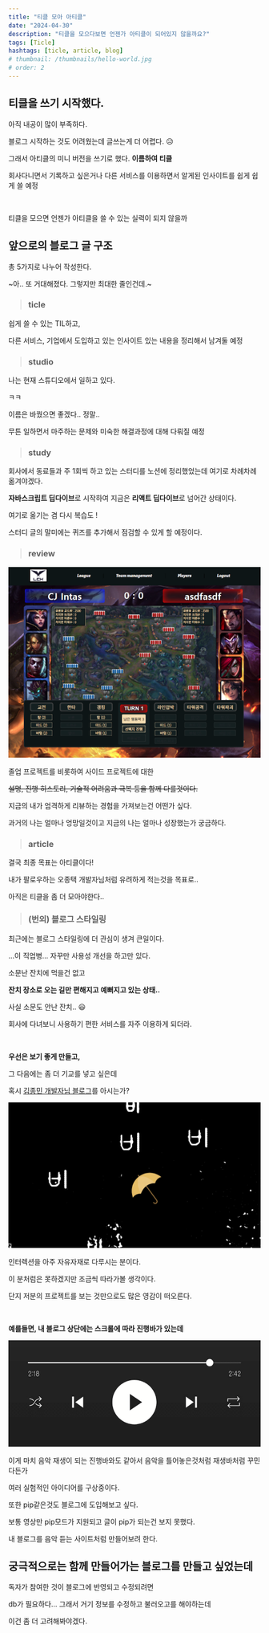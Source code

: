 ```yaml
---
title: "티클 모아 아티클"
date: "2024-04-30"
description: "티클을 모으다보면 언젠가 아티클이 되어있지 않을까요?"
tags: [Ticle]
hashtags: [ticle, article, blog]
# thumbnail: /thumbnails/hello-world.jpg
# order: 2
---
```


## 티클을 쓰기 시작했다.

아직 내공이 많이 부족하다.

블로그 시작하는 것도 어려웠는데 글쓰는게 더 어렵다. 😥

그래서 아티클의 미니 버전을 쓰기로 했다. **이름하여 티클**

회사다니면서 기록하고 싶은거나 다른 서비스를 이용하면서 알게된 인사이트를 쉽게 쉽게 쓸 예정

<br />

티클을 모으면 언젠가 아티클을 쓸 수 있는 실력이 되지 않을까

## 앞으로의 블로그 글 구조

총 5가지로 나누어 작성한다.

~아.. 또 거대해졌다. 그렇지만 최대한 줄인건데.~

> ### ticle

쉽게 쓸 수 있는 TIL하고,

다른 서비스, 기업에서 도입하고 있는 인사이트 있는 내용을 정리해서 남겨둘 예정

> ### studio

나는 현재 스튜디오에서 일하고 있다.

ㅋㅋ

이름은 바꿨으면 좋겠다.. 정말..

무튼 일하면서 마주하는 문제와 미숙한 해결과정에 대해 다뤄질 예정

> ### study

회사에서 동료들과 주 1회씩 하고 있는 스터디를 노션에 정리했었는데 여기로 차례차례 옮겨야겠다.

**자바스크립트 딥다이브**로 시작하여 지금은 **리액트 딥다이브**로 넘어간 상태이다.

여기로 옮기는 겸 다시 복습도 !

스터디 글의 말미에는 퀴즈를 추가해서 점검할 수 있게 할 예정이다.

> ### review

<img src="./img/24-04-30-2.png" alt="Lck esports manager"/>

졸업 프로젝트를 비롯하여 사이드 프로젝트에 대한

~~설명, 진행 히스토리, 기술적 어려움과 극복 등을 함께 다를것이다.~~

지금의 내가 엄격하게 리뷰하는 경험을 가져보는건 어떤가 싶다.

과거의 나는 얼마나 엉망일것이고 지금의 나는 얼마나 성장했는가 궁금하다.

> ### article

결국 최종 목표는 아티클이다!

내가 팔로우하는 오종택 개발자님처럼 유려하게 적는것을 목표로..

아직은 티클을 좀 더 모아야한다..

> ### (번외) 블로그 스타일링

최근에는 블로그 스타일링에 더 관심이 생겨 큰일이다.

...이 직업병... 자꾸만 사용성 개선을 하고만 있다.

소문난 잔치에 먹을건 없고

**잔치 장소로 오는 길만 편해지고 예뻐지고 있는 상태..**

사실 소문도 안난 잔치.. 😃

회사에 다녀보니 사용하기 편한 서비스를 자주 이용하게 되더라.

<br/>

**우선은 보기 좋게 만들고,**

그 다음에는 좀 더 기교를 넣고 싶은데

혹시 [김종민 개발자님 블로그](https://blog.cmiscm.com/?page_id=5945)를 아시는가?

<img src="./img/24-04-30-1.png" alt="Cmiscm project"/>

인터렉션을 아주 자유자재로 다루시는 분이다.

이 분처럼은 못하겠지만 조금씩 따라가볼 생각이다.

단지 저분의 프로젝트를 보는 것만으로도 많은 영감이 떠오른다.

<br/>

**예를들면, 내 블로그 상단에는 스크롤에 따라 진행바가 있는데**

<img src="./img/24-04-30-4.png" alt="Youtube music playbar"/>

이게 마치 음악 재생이 되는 진행바와도 같아서 음악을 틀어놓은것처럼 재생바처럼 꾸민다든가

여러 실험적인 아이디어를 구상중이다.

또한 pip같은것도 블로그에 도입해보고 싶다.

보통 영상만 pip모드가 지원되고 글이 pip가 되는건 보지 못했다.

내 블로그를 음악 듣는 사이트처럼 만들어보려 한다.

## 궁극적으로는 함께 만들어가는 블로그를 만들고 싶었는데

독자가 참여한 것이 블로그에 반영되고 수정되려면

db가 필요하다... 그래서 거기 정보를 수정하고 불러오고를 해야하는데

이건 좀 더 고려해봐야겠다.
